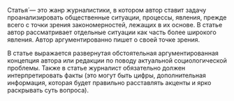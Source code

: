 Статья́ — это жанр журналистики, в котором автор ставит задачу проанализировать общественные ситуации, процессы, явления, прежде всего с точки зрения закономерностей, лежащих в их основе. В статье автор рассматривает отдельные ситуации как часть более широкого явления. Автор аргументированно пишет о своей точке зрения.

В статье выражается развернутая обстоятельная аргументированная концепция автора или редакции по поводу актуальной социологической проблемы. Также в статье журналист обязательно должен интерпретировать факты (это могут быть цифры, дополнительная информация, которая будет правильно расставлять акценты и ярко раскрывать суть вопроса).